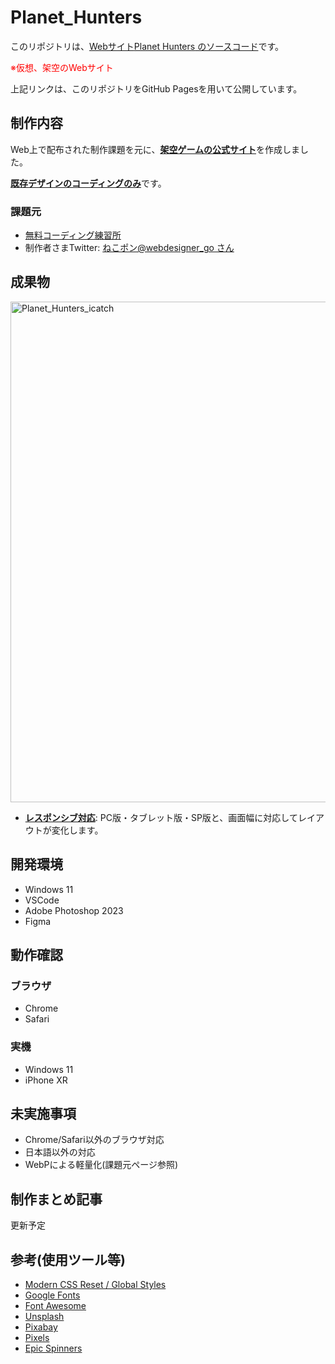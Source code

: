# Planet_Hunters

このリポジトリは、<u>Webサイト[Planet Hunters](https://fuchsia-84.github.io/Planet_Hunters/) のソースコード</u>です。

<span style="color: red;">※仮想、架空のWebサイト</span>

上記リンクは、このリポジトリをGitHub Pagesを用いて公開しています。

## 制作内容

Web上で配布された制作課題を元に、<u>**架空ゲームの公式サイト**</u>を作成しました。

<u>**既存デザインのコーディングのみ**</u>です。

### 課題元

- [無料コーディング練習所](https://webdesigner-go.com/coding-practice/)
- 制作者さまTwitter: [ねこポン@webdesigner_go さん](https://twitter.com/webdesigner_go)

## 成果物
  
<img width="801" alt="Planet_Hunters_icatch" src="https://github.com/fuchsia-84/Planet_Hunters/assets/46129202/ca2ee2a6-21f7-4b58-85c9-4c08727454b6">


- <u>**レスポンシブ対応**</u>: PC版・タブレット版・SP版と、画面幅に対応してレイアウトが変化します。

## 開発環境

- Windows 11
- VSCode
- Adobe Photoshop 2023
- Figma

## 動作確認

### ブラウザ

- Chrome
- Safari

### 実機

- Windows 11
- iPhone XR

## 未実施事項

- Chrome/Safari以外のブラウザ対応
- 日本語以外の対応
- WebPによる軽量化(課題元ページ参照)
  
## 制作まとめ記事

更新予定

## 参考(使用ツール等)

- [Modern CSS Reset / Global Styles](https://www.joshwcomeau.com/css/custom-css-reset/)
- [Google Fonts](https://fonts.google.com/)
- [Font Awesome](https://fontawesome.com/)
- [Unsplash](https://unsplash.com/ja)
- [Pixabay](https://pixabay.com/ja/)
- [Pixels](https://www.pexels.com/ja-jp/videos/)
- [Epic Spinners](https://epic-spinners.epicmax.co/)
